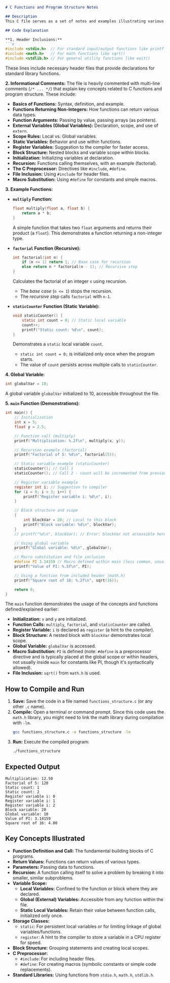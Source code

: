 ```markdown
# C Functions and Program Structure Notes

## Description
This C file serves as a set of notes and examples illustrating various aspects of functions and program structure in the C language. It covers function basics, return types, arguments, variable scopes (external, static, register), block structure, initialization, recursion, and the C preprocessor (file inclusion, macro substitution).

## Code Explanation

**1. Header Inclusions:**
```c
#include <stdio.h>  // For standard input/output functions like printf
#include <math.h>   // For math functions like sqrt()
#include <stdlib.h> // For general utility functions like exit()
```
These lines include necessary header files that provide declarations for standard library functions.

**2. Informational Comments:**
The file is heavily commented with multi-line comments (`/* ... */`) that explain key concepts related to C functions and program structure. These include:
*   **Basics of Functions:** Syntax, definition, and example.
*   **Functions Returning Non-Integers:** How functions can return various data types.
*   **Function Arguments:** Passing by value, passing arrays (as pointers).
*   **External Variables (Global Variables):** Declaration, scope, and use of `extern`.
*   **Scope Rules:** Local vs. Global variables.
*   **Static Variables:** Behavior and use within functions.
*   **Register Variables:** Suggestion to the compiler for faster access.
*   **Block Structure:** Nested blocks and variable scope within blocks.
*   **Initialization:** Initializing variables at declaration.
*   **Recursion:** Functions calling themselves, with an example (factorial).
*   **The C Preprocessor:** Directives like `#include`, `#define`.
*   **File Inclusion:** Using `#include` for header files.
*   **Macro Substitution:** Using `#define` for constants and simple macros.

**3. Example Functions:**

*   **`multiply` Function:**
    ```c
    float multiply(float a, float b) {
        return a * b;
    }
    ```
    A simple function that takes two `float` arguments and returns their product (a `float`). This demonstrates a function returning a non-integer type.

*   **`factorial` Function (Recursive):**
    ```c
    int factorial(int n) {
        if (n <= 1) return 1; // Base case for recursion
        else return n * factorial(n - 1); // Recursive step
    }
    ```
    Calculates the factorial of an integer `n` using recursion.
    -   The *base case* (`n <= 1`) stops the recursion.
    -   The *recursive step* calls `factorial` with `n-1`.

*   **`staticCounter` Function (Static Variable):**
    ```c
    void staticCounter() {
        static int count = 0; // Static local variable
        count++;
        printf("Static count: %d\n", count);
    }
    ```
    Demonstrates a `static` local variable `count`.
    -   `static int count = 0;` is initialized only once when the program starts.
    -   The value of `count` persists across multiple calls to `staticCounter`.

**4. Global Variable:**
```c
int globalVar = 10;
```
A global variable `globalVar` initialized to 10, accessible throughout the file.

**5. `main` Function (Demonstrations):**
```c
int main() {
    // Initialization
    int x = 5;
    float y = 2.5;

    // Function call (multiply)
    printf("Multiplication: %.2f\n", multiply(x, y));

    // Recursion example (factorial)
    printf("Factorial of 5: %d\n", factorial(5));

    // Static variable example (staticCounter)
    staticCounter(); // Call 1
    staticCounter(); // Call 2 - count will be incremented from previous call

    // Register variable example
    register int i; // Suggestion to compiler
    for (i = 0; i < 3; i++) {
        printf("Register variable i: %d\n", i);
    }

    // Block structure and scope
    {
        int blockVar = 20; // Local to this block
        printf("Block variable: %d\n", blockVar);
    }
    // printf("%d\n", blockVar); // Error: blockVar not accessible here

    // Using global variable
    printf("Global variable: %d\n", globalVar);

    // Macro substitution and file inclusion
    #define PI 3.14159 // Macro defined within main (less common, usually global)
    printf("Value of PI: %.5f\n", PI);

    // Using a function from included header (math.h)
    printf("Square root of 16: %.2f\n", sqrt(16));

    return 0;
}
```
The `main` function demonstrates the usage of the concepts and functions defined/explained earlier:
*   **Initialization:** `x` and `y` are initialized.
*   **Function Calls:** `multiply`, `factorial`, and `staticCounter` are called.
*   **Register Variable:** `i` is declared as `register` (a hint to the compiler).
*   **Block Structure:** A nested block with `blockVar` demonstrates local scope.
*   **Global Variable:** `globalVar` is accessed.
*   **Macro Substitution:** `PI` is defined (note: `#define` is a preprocessor directive and is typically placed at the global scope or within headers, not usually inside `main` for constants like PI, though it's syntactically allowed).
*   **File Inclusion:** `sqrt()` from `math.h` is used.

## How to Compile and Run

1.  **Save:** Save the code in a file named `functions_structure.c` (or any other `.c` name).
2.  **Compile:** Open a terminal or command prompt. Since this code uses the `math.h` library, you might need to link the math library during compilation with `-lm`.
    ```bash
    gcc functions_structure.c -o functions_structure -lm
    ```
3.  **Run:** Execute the compiled program:
    ```bash
    ./functions_structure
    ```

## Expected Output

```
Multiplication: 12.50
Factorial of 5: 120
Static count: 1
Static count: 2
Register variable i: 0
Register variable i: 1
Register variable i: 2
Block variable: 20
Global variable: 10
Value of PI: 3.14159
Square root of 16: 4.00
```

## Key Concepts Illustrated

*   **Function Definition and Call:** The fundamental building blocks of C programs.
*   **Return Values:** Functions can return values of various types.
*   **Parameters:** Passing data to functions.
*   **Recursion:** A function calling itself to solve a problem by breaking it into smaller, similar subproblems.
*   **Variable Scope:**
    *   **Local Variables:** Confined to the function or block where they are declared.
    *   **Global (External) Variables:** Accessible from any function within the file.
    *   **Static Local Variables:** Retain their value between function calls, initialized only once.
*   **Storage Classes:**
    *   `static`: For persistent local variables or for limiting linkage of global variables/functions.
    *   `register`: A hint to the compiler to store a variable in a CPU register for speed.
*   **Block Structure:** Grouping statements and creating local scopes.
*   **C Preprocessor:**
    *   `#include`: For including header files.
    *   `#define`: For creating macros (symbolic constants or simple code replacements).
*   **Standard Libraries:** Using functions from `stdio.h`, `math.h`, `stdlib.h`.

```